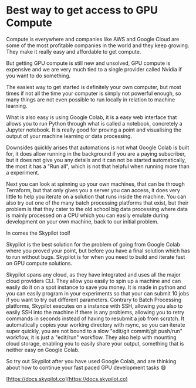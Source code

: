 # Best way to get access to GPU Compute

Compute is everywhere and companies like AWS and Google Cloud are some of the most profitable companies in the world and they keep growing. They make it really easy and affordable to get compute.

But getting GPU compute is still new and unsolved, GPU compute is expensive and we are very much tied to a single provider called Nvidia if you want to do something.

The easiest way to get started is definitely your own computer, but most times if not all the time your computer is simply not powerful enough, so many things are not even possible to run locally in relation to machine learning.

What is also easy is using Google Colab, it is a easy web interface that allows you to run Python through what is called a notebook, concretely a Jupyter notebook. It is really good for proving a point and visualising the output of your machine learning or data processing.

Downsides quickly arises that automations is not what Google Colab is built for, it does allow running in the background if you are a paying subscriber, but it does not give you any details and it can not be started automatically, the most it has a "Run all", which is not that helpful when running more than a experiment.

Next you can look at spinning up your own machines, that can be through Terraform, but that only gives you a server you can access, it does very little to help you iterate on a solution that runs inside the machine. You can also try out one of the many batch processing platforms that exist, but their problem is that they cater to the old school big data processing where data is mainly processed on a CPU which you can easily emulate during development on your own machine, back to our initial problem.

In comes the Skypilot tool!

Skypilot is the best solution for the problem of going from Google Colab where you proved your point, but before you have a final solution which has to run without bugs. Skypilot is for when you need to build and iterate fast on GPU compute solutions.

Skypilot spans any cloud, as they have integrated and uses all the major cloud providers CLI. They allow you easily to spin up a machine and can easily do it on a spot instance to save you money. It is made in python and you can easily program in your experiments so that your can submit 10 jobs if you want to try out different parameters.
Contrary to Batch Processing platforms, Skypilot executes on a instance with SSH, allowing you also to easily SSH into the machine if there is any problems, allowing you to retry commands in seconds instead of having to resubmit a job from scratch.
It automatically copies your working directory with rsync, so you can iterate super quickly, you are not bound to a slow "edit/git commit/git push/run" workflow, it is just a "edit/run" workflow. They also help with mounting cloud storage, enabling you to easily share your output, something that is neither easy on Google Colab.

So try out Skypilot after you have used Google Colab, and are thinking about how to continue your fast paced GPU development tasks 😄

[https://docs.skypilot.co](https://docs.skypilot.co)
